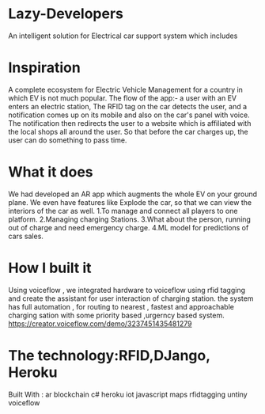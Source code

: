 # Lazy-Developers

An intelligent solution for  Electrical car support system which includes

# Inspiration
A complete ecosystem for Electric Vehicle Management for a country in which EV is not much popular. The flow of the app:- a user with an EV enters an electric station, The RFID tag on the car detects the user, and a notification comes up on its mobile and also on the car's panel with voice. The notification then redirects the user to a website which is affiliated with the local shops all around the user. So that before the car charges up, the user can do something to pass time.

# What it does
We had developed an AR app which augments the whole EV on your ground plane. We even have features like Explode the car, so that we can view the interiors of the car as well. 
1.To manage and connect all players to one platform. 
2.Managing charging Stations. 
3.What about the person, running out of charge and need emergency charge. 
4.ML model for predictions of cars sales.

# How I built it
Using voiceflow , we integrated hardware to voiceflow using rfid tagging and create the assistant for user interaction of charging station. the system has full automation , for routing to nearest , fastest and approachable charging sation with some priority based ,urgerncy based system. https://creator.voiceflow.com/demo/3237451435481279

# The technology:RFID,DJango, Heroku
Built With : 
ar
blockchain
c#
heroku
iot
javascript
maps
rfidtagging
untiny
voiceflow
